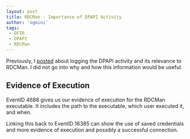 ```yaml
---
layout: post
title: RDCMan - Importance of DPAPI Activity
author: 'ogmini'
tags:
 - DFIR
 - DPAPI
 - RDCMan
---
```


Previously, I [posted](https://ogmini.github.io/2025/05/27/RDCMan-Verifying-DPAPI-Activity.html) about logging the DPAPI activity and its relevance to RDCMan. I did not go into why and how this information would be useful. 

## Evidence of Execution

EventID 4688 gives us our evidence of execution for the RDCMan executable. It includes the path to the executable, which user executed it, and when. 

Linking this back to EventID 16385 can show the use of saved credentials and more evidence of execution and possibly a successful connection. 